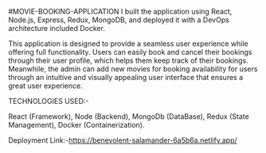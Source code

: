 #MOVIE-BOOKING-APPLICATION
I built the application using React, Node.js, Express, Redux, MongoDB, and deployed it with a DevOps architecture included Docker.

This application is designed to provide a seamless user experience while offering full functionality. Users can easily book and cancel their bookings through their user profile, which helps them keep track of their bookings. Meanwhile, the admin can add new movies for booking availability for users through an intuitive and visually appealing user interface that ensures a great user experience.

TECHNOLOGIES USED:-

React (Framework), Node (Backend), MongoDb (DataBase), Redux (State Management), Docker (Containerization).

Deployment Link:-https://benevolent-salamander-6a5b6a.netlify.app/
